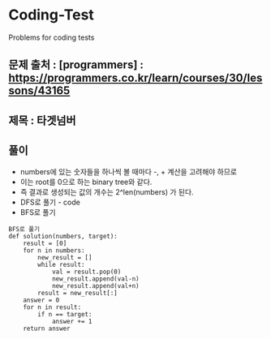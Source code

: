 # Coding-Test
Problems for coding tests

## 문제 출처 : [programmers] : https://programmers.co.kr/learn/courses/30/lessons/43165
             
## 제목 :  타겟넘버

## 풀이
  + numbers에 있는 숫자들을 하나씩 볼 때마다 -, + 계산을 고려해야 하므로
  + 이는 root를 0으로 하는 binary tree와 같다.
  + 즉 결과로 생성되는 값의 개수는 2^len(numbers) 가 된다.
  + DFS로 풀기 - code
  + BFS로 풀기
  ~~~
  BFS로 풀기
  def solution(numbers, target):
      result = [0]
      for n in numbers:
          new_result = []
          while result:
              val = result.pop(0)
              new_result.append(val-n)
              new_result.append(val+n)
          result = new_result[:]
      answer = 0
      for n in result:
          if n == target:
              answer += 1
      return answer
  ~~~
